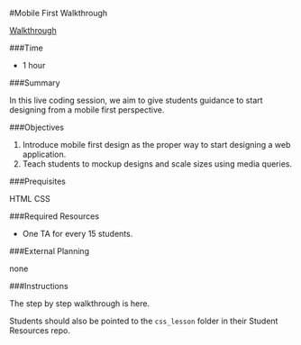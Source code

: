 #Mobile First Walkthrough

[Walkthrough](./mobile-first-walkthrough.md)

###Time

* 1 hour

###Summary

In this live coding session, we aim to give students guidance to start designing from a mobile first perspective.

###Objectives

1. Introduce mobile first design as the proper way to start designing a web application.
2. Teach students to mockup designs and scale sizes using media queries.

###Prequisites

HTML
CSS

###Required Resources
* One TA for every 15 students.

###External Planning

none

###Instructions


The step by step walkthrough is here.

Students should also be pointed to the `css_lesson` folder in their Student Resources repo.
